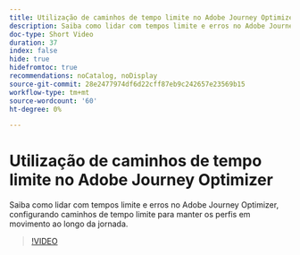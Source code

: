 ```yaml
---
title: Utilização de caminhos de tempo limite no Adobe Journey Optimizer
description: Saiba como lidar com tempos limite e erros no Adobe Journey Optimizer, configurando caminhos de tempo limite para manter os perfis em movimento ao longo da jornada.
doc-type: Short Video
duration: 37
index: false
hide: true
hidefromtoc: true
recommendations: noCatalog, noDisplay
source-git-commit: 28e2477974df6d22cff87eb9c242657e23569b15
workflow-type: tm+mt
source-wordcount: '60'
ht-degree: 0%

---
```



# Utilização de caminhos de tempo limite no Adobe Journey Optimizer

Saiba como lidar com tempos limite e erros no Adobe Journey Optimizer, configurando caminhos de tempo limite para manter os perfis em movimento ao longo da jornada.

<!-- 62_S522_3442522_36_using-timeout-paths-in-adobe-journey-optimizer -->
>[!VIDEO](https://video.tv.adobe.com/v/3460475/?learn=on&enablevpops=true&captions=por_br)
